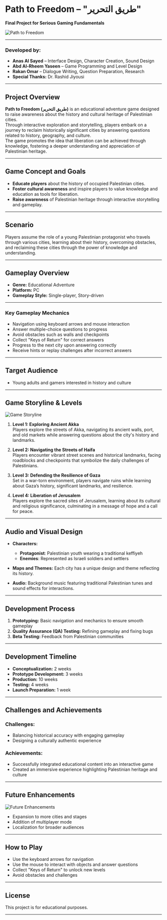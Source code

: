 # **Path to Freedom – "طريق التحرير"**  
**Final Project for Serious Gaming Fundamentals**  

![Path to Freedom](https://github.com/abdar7eem/Path-to-Freedom-Game/blob/main/intro.png?raw=true)

---

### **Developed by:**
- **Anas Al Sayed** – Interface Design, Character Creation, Sound Design  
- **Abd Al-Rheem Yaseen** – Game Programming and Level Design  
- **Rakan Omar** – Dialogue Writing, Question Preparation, Research  
- **Special Thanks:** Dr. Rashid Jiyousi  

---

## **Project Overview**  
**Path to Freedom (طريق التحرير)** is an educational adventure game designed to raise awareness about the history and cultural heritage of Palestinian cities.  
Through interactive exploration and storytelling, players embark on a journey to reclaim historically significant cities by answering questions related to history, geography, and culture.  
The game promotes the idea that liberation can be achieved through knowledge, fostering a deeper understanding and appreciation of Palestinian heritage.  

---

## **Game Concept and Goals**  
- **Educate players** about the history of occupied Palestinian cities.  
- **Foster cultural awareness** and inspire players to value knowledge and education as tools for liberation.  
- **Raise awareness** of Palestinian heritage through interactive storytelling and gameplay.  

---

## **Scenario**  
Players assume the role of a young Palestinian protagonist who travels through various cities, learning about their history, overcoming obstacles, and reclaiming these cities through the power of knowledge and understanding.  

---

## **Gameplay Overview**  
- **Genre:** Educational Adventure  
- **Platform:** PC  
- **Gameplay Style:** Single-player, Story-driven  

---

### **Key Gameplay Mechanics**  
- Navigation using keyboard arrows and mouse interaction  
- Answer multiple-choice questions to progress  
- Avoid obstacles such as walls and checkpoints  
- Collect "Keys of Return" for correct answers  
- Progress to the next city upon answering correctly  
- Receive hints or replay challenges after incorrect answers  

---

## **Target Audience**  
- Young adults and gamers interested in history and culture  

---

## **Game Storyline & Levels**  

![Game Storyline](https://github.com/abdar7eem/Path-to-Freedom-Game/blob/main/story.png?raw=true)

1. **Level 1: Exploring Ancient Akka**  
   Players explore the streets of Akka, navigating its ancient walls, port, and old markets while answering questions about the city's history and landmarks.  

2. **Level 2: Navigating the Streets of Haifa**  
   Players encounter vibrant street scenes and historical landmarks, facing roadblocks and checkpoints that symbolize the daily challenges of Palestinians.  

3. **Level 3: Defending the Resilience of Gaza**  
   Set in a war-torn environment, players navigate ruins while learning about Gaza’s history, significant landmarks, and resilience.  

4. **Level 4: Liberation of Jerusalem**  
   Players explore the sacred sites of Jerusalem, learning about its cultural and religious significance, culminating in a message of hope and a call for peace.  

---

## **Audio and Visual Design**  

- **Characters:**  
  - **Protagonist**: Palestinian youth wearing a traditional keffiyeh  
  - **Enemies**: Represented as Israeli soldiers and settlers  

- **Maps and Themes:** Each city has a unique design and theme reflecting its history.  

- **Audio:** Background music featuring traditional Palestinian tunes and sound effects for interactions.  

---

## **Development Process**  

1. **Prototyping:** Basic navigation and mechanics to ensure smooth gameplay  
2. **Quality Assurance (QA) Testing:** Refining gameplay and fixing bugs  
3. **Beta Testing:** Feedback from Palestinian communities  

---

## **Development Timeline**  
- **Conceptualization:** 2 weeks  
- **Prototype Development:** 3 weeks  
- **Production:** 10 weeks  
- **Testing:** 4 weeks  
- **Launch Preparation:** 1 week  

---

## **Challenges and Achievements**  

### **Challenges:**  
- Balancing historical accuracy with engaging gameplay  
- Designing a culturally authentic experience  

### **Achievements:**  
- Successfully integrated educational content into an interactive game  
- Created an immersive experience highlighting Palestinian heritage and culture  

---

## **Future Enhancements**  

![Future Enhancements](https://github.com/abdar7eem/Path-to-Freedom-Game/blob/main/future.png?raw=true)

- Expansion to more cities and stages  
- Addition of multiplayer mode  
- Localization for broader audiences  

---

## **How to Play**  
- Use the keyboard arrows for navigation  
- Use the mouse to interact with objects and answer questions  
- Collect "Keys of Return" to unlock new levels  
- Avoid obstacles and challenges  

---

## **License**  
This project is for educational purposes.  

---
